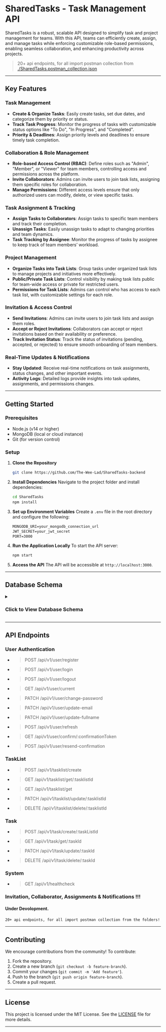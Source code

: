 # SharedTasks - Task Management API

SharedTasks is a robust, scalable API designed to simplify task and project management for teams. With this API, teams can efficiently create, assign, and manage tasks while enforcing customizable role-based permissions, enabling seamless collaboration, and enhancing productivity across projects.

 > 20+ api endpoints, for all import postman collection from [./SharedTasks.postman_collection.json](./SharedTasks.postman_collection.json) 

---

## Key Features

### Task Management

- **Create & Organize Tasks**: Easily create tasks, set due dates, and categorize them by priority or status.
- **Track Task Progress**: Monitor the progress of tasks with customizable status options like "To Do", "In Progress", and "Completed".
- **Priority & Deadlines**: Assign priority levels and deadlines to ensure timely task completion.

### Collaboration & Role Management

- **Role-based Access Control (RBAC)**: Define roles such as "Admin", "Member", or "Viewer" for team members, controlling access and permissions across the platform.
- **Invite Collaborators**: Admins can invite users to join task lists, assigning them specific roles for collaboration.
- **Manage Permissions**: Different access levels ensure that only authorized users can modify, delete, or view specific tasks.

### Task Assignment & Tracking

- **Assign Tasks to Collaborators**: Assign tasks to specific team members and track their completion.
- **Unassign Tasks**: Easily unassign tasks to adapt to changing priorities and team dynamics.
- **Task Tracking by Assignee**: Monitor the progress of tasks by assignee to keep track of team members’ workload.

### Project Management

- **Organize Tasks into Task Lists**: Group tasks under organized task lists to manage projects and initiatives more effectively.
- **Public/Private Task Lists**: Control visibility by making task lists public for team-wide access or private for restricted users.
- **Permissions for Task Lists**: Admins can control who has access to each task list, with customizable settings for each role.

### Invitation & Access Control

- **Send Invitations**: Admins can invite users to join task lists and assign them roles.
- **Accept or Reject Invitations**: Collaborators can accept or reject invitations based on their availability or preference.
- **Track Invitation Status**: Track the status of invitations (pending, accepted, or rejected) to ensure smooth onboarding of team members.

### Real-Time Updates & Notifications

- **Stay Updated**: Receive real-time notifications on task assignments, status changes, and other important events.
- **Activity Logs**: Detailed logs provide insights into task updates, assignments, and permissions changes.

---

## Getting Started

### Prerequisites

- Node.js (v14 or higher)
- MongoDB (local or cloud instance)
- Git (for version control)

### Setup

1. **Clone the Repository**
   ```bash
   git clone https://github.com/The-Wee-Lad/SharedTasks-backend
   ```

2. **Install Dependencies**
   Navigate to the project folder and install dependencies:
   ```bash
   cd SharedTasks
   npm install
   ```

3. **Set up Environment Variables**
   Create a `.env` file in the root directory and configure the following:
   ```env
   MONGODB_URI=your_mongodb_connection_url
   JWT_SECRET=your_jwt_secret
   PORT=3000
   ```

4. **Run the Application Locally**
   To start the API server:
   ```bash
   npm start
   ```

5. **Access the API**
   The API will be accessible at `http://localhost:3000`.

---

## Database Schema

<details>
<summary><h3>Click to View Database Schema</h3></summary>
<img title="Database Schema" alt="Couldn't Load Database Schema" src="./DatabaseSchema.jpg" height="80%" width="80%">
</details>

---

## API Endpoints
### User Authentication
- > POST /api/v1/user/register
- > POST /api/v1/user/login
- > POST /api/v1/user/logout
- > GET /api/v1/user/current
- > PATCH /api/v1/user/change-password
- > PATCH /api/v1/user/update-email
- > PATCH /api/v1/user/update-fullname
- > POST /api/v1/user/refresh
- > GET /api/v1/user/confirm/:confirmationToken
- > POST /api/v1/user/resend-confirmation

### TaskList
- > POST /api/v1/tasklist/create
- > GET /api/v1/tasklist/get/:tasklistId
- > GET /api/v1/tasklist/get
- > PATCH /api/v1/tasklist/update/:tasklistId
- > DELETE /api/v1/tasklist/delete/:tasklistId

### Task
- > POST /api/v1/task/create/:taskListId
- > GET /api/v1/task/get/:taskId
- > PATCH /api/v1/task/update/:taskId
- > DELETE /api/v1/task/delete/:taskId

### System
- > GET /api/v1/healthcheck

### Invitation, Collaborator, Assignments & Notifications !!! 
 
#### Under Devolopment.

``` 20+ api endpoints, for all import postman collection from the folders! ```

---

## Contributing

We encourage contributions from the community! To contribute:

1. Fork the repository.
2. Create a new branch (`git checkout -b feature-branch`).
3. Commit your changes (`git commit -m 'Add feature'`).
4. Push to the branch (`git push origin feature-branch`).
5. Create a pull request.

---

## License

This project is licensed under the MIT License. See the [LICENSE](LICENSE) file for more details.

---
